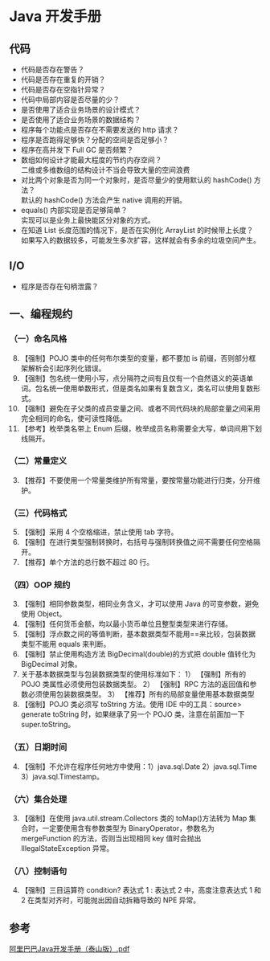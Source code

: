# Java 开发手册

## 代码
- 代码是否存在警告？
- 代码是否存在重复的开销？
- 代码是否存在空指针异常？
- 代码中局部内容是否尽量的少？
- 是否使用了适合业务场景的设计模式？
- 是否使用了适合业务场景的数据结构？
- 程序每个功能点是否存在不需要发送的 http 请求？
- 程序是否跑得足够快？分配的空间是否足够小？
- 程序在高并发下 Full GC 是否频繁？
- 数组如何设计才能最大程度的节约内存空间？<br>
二维或多维数组的结构设计不当会导致大量的空间浪费
- 对比两个对象是否为同一个对象时，是否尽量少的使用默认的 hashCode() 方法？<br>
默认的 hashCode() 方法会产生 native 调用的开销。
- equals() 内部实现是否足够简单？<br>
实现可以是业务上最快能区分对象的方式。
- 在知道 List 长度范围的情况下，是否在实例化 ArrayList 的时候带上长度？<br>
如果写入的数据较多，可能发生多次扩容，这样就会有多余的垃圾空间产生。

## I/O
- 程序是否存在句柄泄露？

## 一、编程规约
### （一）命名风格
8. 【强制】POJO 类中的任何布尔类型的变量，都不要加 is 前缀，否则部分框架解析会引起序列化错误。
9. 【强制】包名统一使用小写，点分隔符之间有且仅有一个自然语义的英语单词。包名统一使用单数形式，但是类名如果有复数含义，类名可以使用复数形式。
10. 【强制】避免在子父类的成员变量之间、或者不同代码块的局部变量之间采用完全相同的命名，使可读性降低。
17. 【参考】枚举类名带上 Enum 后缀，枚举成员名称需要全大写，单词间用下划线隔开。

### （二）常量定义
3. 【推荐】不要使用一个常量类维护所有常量，要按常量功能进行归类，分开维护。

### （三）代码格式
5. 【强制】采用 4 个空格缩进，禁止使用 tab 字符。
7. 【强制】在进行类型强制转换时，右括号与强制转换值之间不需要任何空格隔开。
11. 【推荐】单个方法的总行数不超过 80 行。

### （四）OOP 规约
3. 【强制】相同参数类型，相同业务含义，才可以使用 Java 的可变参数，避免使用 Object。
8. 【强制】任何货币金额，均以最小货币单位且整型类型来进行存储。
9. 【强制】浮点数之间的等值判断，基本数据类型不能用==来比较，包装数据类型不能用 equals
来判断。
11. 【强制】禁止使用构造方法 BigDecimal(double)的方式把 double 值转化为 BigDecimal 对象。
12. 关于基本数据类型与包装数据类型的使用标准如下：
1） 【强制】所有的 POJO 类属性必须使用包装数据类型。
2） 【强制】RPC 方法的返回值和参数必须使用包装数据类型。
3） 【推荐】所有的局部变量使用基本数据类型
16. 【强制】POJO 类必须写 toString 方法。使用 IDE 中的工具：source> generate toString 时，如果继承了另一个 POJO 类，注意在前面加一下 super.toString。

### （五）日期时间
4. 【强制】不允许在程序任何地方中使用：1）java.sql.Date 2）java.sql.Time 3）java.sql.Timestamp。

### （六）集合处理
3. 【强制】在使用 java.util.stream.Collectors 类的 toMap()方法转为 Map 集合时，一定要使用含有参数类型为 BinaryOperator，参数名为 mergeFunction 的方法，否则当出现相同 key 值时会抛出 IllegalStateException 异常。

### （八）控制语句
4. 【强制】三目运算符 condition? 表达式 1 : 表达式 2 中，高度注意表达式 1 和 2 在类型对齐时，可能抛出因自动拆箱导致的 NPE 异常。

## 参考
[阿里巴巴Java开发手册（泰山版）.pdf](https://github.com/alibaba/p3c)  
